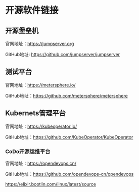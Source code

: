 # 开源软件链接

## 开源堡垒机

官网地址：https://jumpserver.org

GitHub地址: https://github.com/jumpserver/jumpserver



## 测试平台

官网地址：https://metersphere.io/

GitHub地址：https://github.com/metersphere/metersphere



## Kubernets管理平台

官网地址：https://kubeoperator.io/

GitHub地址：https://github.com/KubeOperator/KubeOperator



### CoDo开源运维平台

官网地址：https://opendevops.cn/

GitHub地址：https://github.com/opendevops-cn/opendevops



https://elixir.bootlin.com/linux/latest/source